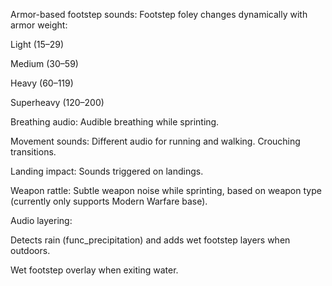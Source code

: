 Armor-based footstep sounds: Footstep foley changes dynamically with armor weight:

Light (15–29)

Medium (30–59)

Heavy (60–119)

Superheavy (120–200)

Breathing audio: Audible breathing while sprinting.

Movement sounds: Different audio for running and walking. Crouching transitions.

Landing impact: Sounds triggered on landings.

Weapon rattle: Subtle weapon noise while sprinting, based on weapon type (currently only supports Modern Warfare base).

Audio layering:

Detects rain (func_precipitation) and adds wet footstep layers when outdoors.

Wet footstep overlay when exiting water.
